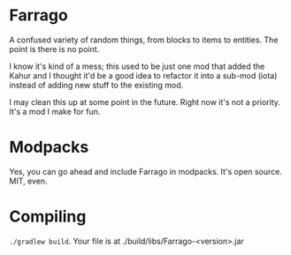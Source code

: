 Farrago
=======

A confused variety of random things, from blocks to items to entities. The point is there is no point.


I know it's kind of a mess; this used to be just one mod that added the Kahur and I thought it'd be a good idea to refactor it into a sub-mod (iota) instead of adding new stuff to the existing mod.

I may clean this up at some point in the future. Right now it's not a priority. It's a mod I make for fun.

Modpacks
========
Yes, you can go ahead and include Farrago in modpacks. It's open source. MIT, even.

Compiling
=========
`./gradlew build`. Your file is at ./build/libs/Farrago-&lt;version&gt;.jar
